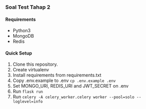 ### Soal Test Tahap 2

#### Requirements
- Python3
- MongoDB
- Redis

#### Quick Setup

1. Clone this repository.
2. Create virtualenv
3. Install requirements from requirements.txt
4. Copy .env.example to .env `cp .env.example .env`
5. Set MONGO_URI, REDIS_URI and JWT_SECRET on .env
6. Run `flask run`
7. Run `celery -A celery_worker.celery worker --pool=solo --loglevel=info`
